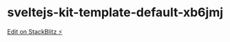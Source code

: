 # sveltejs-kit-template-default-xb6jmj

[Edit on StackBlitz ⚡️](https://stackblitz.com/edit/sveltejs-kit-template-default-xb6jmj)